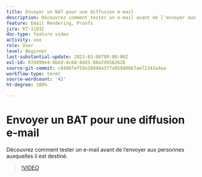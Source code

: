 ```yaml
---
title: Envoyer un BAT pour une diffusion e-mail
description: Découvrez comment tester un e-mail avant de l’envoyer aux personnes auxquelles il est destiné.
feature: Email Rendering, Proofs
jira: KT-11932
doc-type: feature video
activity: use
role: User
level: Beginner
last-substantial-update: 2023-03-06T00:00:00Z
exl-id: 97d499e4-8bb9-4c68-8dd1-80a7d9162626
source-git-commit: c84867ef59a10448a377a959d0b67ae71343a4aa
workflow-type: tm+mt
source-wordcount: '42'
ht-degree: 100%

---
```


# Envoyer un BAT pour une diffusion e-mail

Découvrez comment tester un e-mail avant de l’envoyer aux personnes auxquelles il est destiné.

>[!VIDEO](https://video.tv.adobe.com/v/3416038/?quality=12&learn=on)
